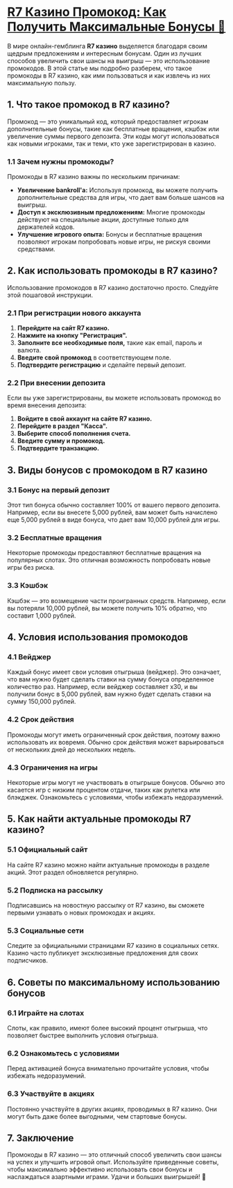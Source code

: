 # [R7 Казино Промокод: Как Получить Максимальные Бонусы 🎁](https://brandplay.link/dByFXP7h)

В мире онлайн-гемблинга **R7 казино** выделяется благодаря своим щедрым предложениям и интересным бонусам. Один из лучших способов увеличить свои шансы на выигрыш — это использование промокодов. В этой статье мы подробно разберем, что такое промокоды в R7 казино, как ими пользоваться и как извлечь из них максимальную пользу.

## 1. Что такое промокод в R7 казино?

Промокод — это уникальный код, который предоставляет игрокам дополнительные бонусы, такие как бесплатные вращения, кэшбэк или увеличение суммы первого депозита. Эти коды могут использоваться как новыми игроками, так и теми, кто уже зарегистрирован в казино.

### 1.1 Зачем нужны промокоды?

Промокоды в R7 казино важны по нескольким причинам:

* **Увеличение bankroll'а:** Используя промокод, вы можете получить дополнительные средства для игры, что дает вам больше шансов на выигрыш.
* **Доступ к эксклюзивным предложениям:** Многие промокоды действуют на специальные акции, доступные только для держателей кодов.
* **Улучшение игрового опыта:** Бонусы и бесплатные вращения позволяют игрокам попробовать новые игры, не рискуя своими средствами.

## 2. Как использовать промокоды в R7 казино?

Использование промокодов в R7 казино достаточно просто. Следуйте этой пошаговой инструкции.

### 2.1 При регистрации нового аккаунта

1. **Перейдите на сайт R7 казино.**
2. **Нажмите на кнопку "Регистрация".**
3. **Заполните все необходимые поля,** такие как email, пароль и валюта.
4. **Введите свой промокод** в соответствующем поле.
5. **Подтвердите регистрацию** и сделайте первый депозит.

### 2.2 При внесении депозита

Если вы уже зарегистрированы, вы можете использовать промокод во время внесения депозита:

1. **Войдите в свой аккаунт на сайте R7 казино.**
2. **Перейдите в раздел "Касса".**
3. **Выберите способ пополнения счета.**
4. **Введите сумму и промокод.**
5. **Подтвердите транзакцию.**

## 3. Виды бонусов с промокодом в R7 казино

### 3.1 Бонус на первый депозит

Этот тип бонуса обычно составляет 100% от вашего первого депозита. Например, если вы внесете 5,000 рублей, вам может быть начислено еще 5,000 рублей в виде бонуса, что дает вам 10,000 рублей для игры.

### 3.2 Бесплатные вращения

Некоторые промокоды предоставляют бесплатные вращения на популярных слотах. Это отличная возможность попробовать новые игры без риска.

### 3.3 Кэшбэк

Кэшбэк — это возмещение части проигранных средств. Например, если вы потеряли 10,000 рублей, вы можете получить 10% обратно, что составит 1,000 рублей.

## 4. Условия использования промокодов

### 4.1 Вейджер

Каждый бонус имеет свои условия отыгрыша (вейджер). Это означает, что вам нужно будет сделать ставки на сумму бонуса определенное количество раз. Например, если вейджер составляет x30, и вы получили бонус в 5,000 рублей, вам нужно будет сделать ставки на сумму 150,000 рублей.

### 4.2 Срок действия

Промокоды могут иметь ограниченный срок действия, поэтому важно использовать их вовремя. Обычно срок действия может варьироваться от нескольких дней до нескольких недель.

### 4.3 Ограничения на игры

Некоторые игры могут не участвовать в отыгрыше бонусов. Обычно это касается игр с низким процентом отдачи, таких как рулетка или блэкджек. Ознакомьтесь с условиями, чтобы избежать недоразумений.

## 5. Как найти актуальные промокоды R7 казино?

### 5.1 Официальный сайт

На сайте R7 казино можно найти актуальные промокоды в разделе акций. Этот раздел обновляется регулярно.

### 5.2 Подписка на рассылку

Подписавшись на новостную рассылку от R7 казино, вы сможете первыми узнавать о новых промокодах и акциях.

### 5.3 Социальные сети

Следите за официальными страницами R7 казино в социальных сетях. Казино часто публикует эксклюзивные предложения для своих подписчиков.

## 6. Советы по максимальному использованию бонусов

### 6.1 Играйте на слотах

Слоты, как правило, имеют более высокий процент отыгрыша, что позволяет быстрее выполнить условия отыгрыша.

### 6.2 Ознакомьтесь с условиями

Перед активацией бонуса внимательно прочитайте условия, чтобы избежать недоразумений.

### 6.3 Участвуйте в акциях

Постоянно участвуйте в других акциях, проводимых в R7 казино. Они могут быть даже более выгодными, чем стартовые бонусы.

## 7. Заключение

Промокоды в R7 казино — это отличный способ увеличить свои шансы на успех и улучшить игровой опыт. Используйте приведенные советы, чтобы максимально эффективно использовать свои бонусы и наслаждаться азартными играми. Удачи и больших выигрышей! 🎊
